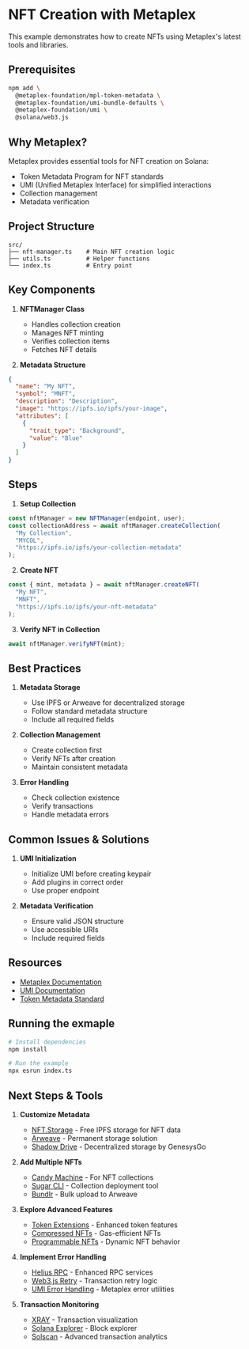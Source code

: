 # NFT Creation with Metaplex

This example demonstrates how to create NFTs using Metaplex's latest tools and libraries.

## Prerequisites

```bash
npm add \
  @metaplex-foundation/mpl-token-metadata \
  @metaplex-foundation/umi-bundle-defaults \
  @metaplex-foundation/umi \
  @solana/web3.js
```

## Why Metaplex?

Metaplex provides essential tools for NFT creation on Solana:

- Token Metadata Program for NFT standards
- UMI (Unified Metaplex Interface) for simplified interactions
- Collection management
- Metadata verification

## Project Structure

```
src/
├── nft-manager.ts    # Main NFT creation logic
├── utils.ts          # Helper functions
└── index.ts          # Entry point
```

## Key Components

1. **NFTManager Class**

   - Handles collection creation
   - Manages NFT minting
   - Verifies collection items
   - Fetches NFT details

2. **Metadata Structure**

```json
{
  "name": "My NFT",
  "symbol": "MNFT",
  "description": "Description",
  "image": "https://ipfs.io/ipfs/your-image",
  "attributes": [
    {
      "trait_type": "Background",
      "value": "Blue"
    }
  ]
}
```

## Steps

1. **Setup Collection**

```typescript
const nftManager = new NFTManager(endpoint, user);
const collectionAddress = await nftManager.createCollection(
  "My Collection",
  "MYCOL",
  "https://ipfs.io/ipfs/your-collection-metadata"
);
```

2. **Create NFT**

```typescript
const { mint, metadata } = await nftManager.createNFT(
  "My NFT",
  "MNFT",
  "https://ipfs.io/ipfs/your-nft-metadata"
);
```

3. **Verify NFT in Collection**

```typescript
await nftManager.verifyNFT(mint);
```

## Best Practices

1. **Metadata Storage**

   - Use IPFS or Arweave for decentralized storage
   - Follow standard metadata structure
   - Include all required fields

2. **Collection Management**

   - Create collection first
   - Verify NFTs after creation
   - Maintain consistent metadata

3. **Error Handling**
   - Check collection existence
   - Verify transactions
   - Handle metadata errors

## Common Issues & Solutions

1. **UMI Initialization**

   - Initialize UMI before creating keypair
   - Add plugins in correct order
   - Use proper endpoint

2. **Metadata Verification**
   - Ensure valid JSON structure
   - Use accessible URIs
   - Include required fields

## Resources

- [Metaplex Documentation](https://docs.metaplex.com/)
- [UMI Documentation](https://github.com/metaplex-foundation/umi)
- [Token Metadata Standard](https://docs.metaplex.com/programs/token-metadata/overview)

## Running the exmaple

```bash
# Install dependencies
npm install

# Run the example
npx esrun index.ts
```

## Next Steps & Tools

1. **Customize Metadata**

   - [NFT.Storage](https://nft.storage/) - Free IPFS storage for NFT data
   - [Arweave](https://www.arweave.org/) - Permanent storage solution
   - [Shadow Drive](https://shadow.cloud/) - Decentralized storage by GenesysGo

2. **Add Multiple NFTs**

   - [Candy Machine](https://docs.metaplex.com/programs/candy-machine/) - For NFT collections
   - [Sugar CLI](https://docs.metaplex.com/developer-tools/sugar/) - Collection deployment tool
   - [Bundlr](https://bundlr.network/) - Bulk upload to Arweave

3. **Explore Advanced Features**

   - [Token Extensions](https://spl.solana.com/token-2022) - Enhanced token features
   - [Compressed NFTs](https://docs.metaplex.com/programs/compression/) - Gas-efficient NFTs
   - [Programmable NFTs](https://docs.metaplex.com/programs/token-metadata/pnft) - Dynamic NFT behavior

4. **Implement Error Handling**

   - [Helius RPC](https://www.helius.dev/) - Enhanced RPC services
   - [Web3.js Retry](https://solana-labs.github.io/solana-web3.js/) - Transaction retry logic
   - [UMI Error Handling](https://github.com/metaplex-foundation/umi) - Metaplex error utilities

5. **Transaction Monitoring**
   - [XRAY](https://xray.helius.xyz/) - Transaction visualization
   - [Solana Explorer](https://explorer.solana.com/) - Block explorer
   - [Solscan](https://solscan.io/) - Advanced transaction analytics
